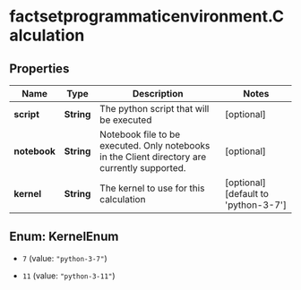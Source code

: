 # factsetprogrammaticenvironment.Calculation

## Properties

Name | Type | Description | Notes
------------ | ------------- | ------------- | -------------
**script** | **String** | The python script that will be executed | [optional] 
**notebook** | **String** | Notebook file to be executed. Only notebooks in the Client directory are currently supported. | [optional] 
**kernel** | **String** | The kernel to use for this calculation | [optional] [default to &#39;python-3-7&#39;]



## Enum: KernelEnum


* `7` (value: `"python-3-7"`)

* `11` (value: `"python-3-11"`)




